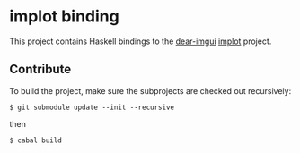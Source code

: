 # implot binding

This project contains Haskell bindings to the
[dear-imgui](https://github.com/ocornut/imgui)
[implot](https://github.com/epezent/implot) project.

## Contribute

To build the project, make sure the subprojects are checked out recursively:

```ShellSession
$ git submodule update --init --recursive
```
then
```ShellSession
$ cabal build
```
